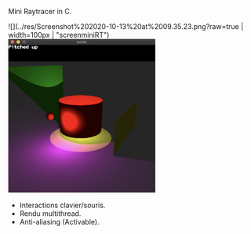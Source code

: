 Mini Raytracer in C.

![](../res/Screenshot%202020-10-13%20at%2009.35.23.png?raw=true | width=100px | "screenminiRT")
<img src="../res/Screenshot%202020-10-13%20at%2009.35.23.png?raw=true" width="300" />

- Interactions clavier/souris.
- Rendu multithread.
- Anti-aliasing (Activable).
